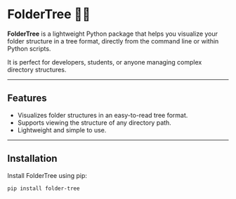# FolderTree 📂🌲

**FolderTree** is a lightweight Python package that helps you visualize your folder structure in a tree format, directly from the command line or within Python scripts. 

It is perfect for developers, students, or anyone managing complex directory structures.

---

## Features

- Visualizes folder structures in an easy-to-read tree format.
- Supports viewing the structure of any directory path.
- Lightweight and simple to use.

---

## Installation

Install FolderTree using pip:

```bash
pip install folder-tree
